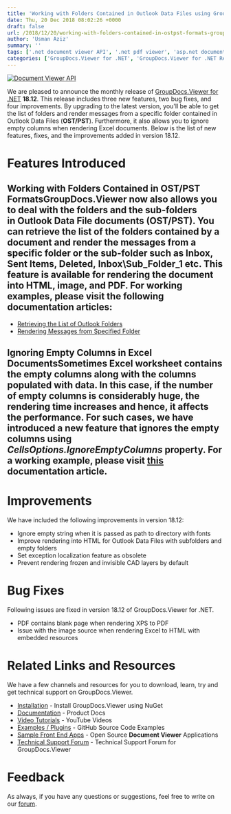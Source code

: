 ```yaml
---
title: 'Working with Folders Contained in Outlook Data Files using GroupDocs.Viewer for .NET 18.12'
date: Thu, 20 Dec 2018 08:02:26 +0000
draft: false
url: /2018/12/20/working-with-folders-contained-in-ostpst-formats-groupdocs.viewer-for-.net-18.12/
author: 'Usman Aziz'
summary: ''
tags: ['.net document viewer API', '.net pdf viewer', 'asp.net document viewer API', 'asp.net pdf viewer', 'C# document viewer API']
categories: ['GroupDocs.Viewer for .NET', 'GroupDocs.Viewer for .NET Releases', 'GroupDocs.Viewer Product Family']
---
```


[![Document Viewer API](https://blog.groupdocs.com/wp-content/uploads/sites/4/2016/11/groupdocs-viewer-net.png)](https://www.groupdocs.com/products/viewer/net)

We are pleased to announce the monthly release of [GroupDocs.Viewer for .NET](https://products.groupdocs.com/viewer/net) **18.12**. This release includes three new features, two bug fixes, and four improvements. By upgrading to the latest version, you'll be able to get the list of folders and render messages from a specific folder contained in Outlook Data Files (**OST/PST**). Furthermore, it also allows you to ignore empty columns when rendering Excel documents. Below is the list of new features, fixes, and the improvements added in version 18.12.

# Features Introduced

## Working with Folders Contained in OST/PST FormatsGroupDocs.Viewer now also allows you to deal with the folders and the sub-folders in Outlook Data File documents (**OST/PST**). You can retrieve the list of the folders contained by a document and render the messages from a specific folder or the sub-folder such as Inbox, Sent Items, Deleted, Inbox\\Sub\_Folder\_1 etc. This feature is available for rendering the document into HTML, image, and PDF. For working examples, please visit the following documentation articles:

*   [Retrieving the List of Outlook Folders](https://docs.groupdocs.com/viewer/net)
*   [Rendering Messages from Specified Folder](https://docs.groupdocs.com/viewer/net)

## Ignoring Empty Columns in Excel DocumentsSometimes Excel worksheet contains the empty columns along with the columns populated with data. In this case, if the number of empty columns is considerably huge, the rendering time increases and hence, it affects the performance. For such cases, we have introduced a new feature that ignores the empty columns using **_CellsOptions.IgnoreEmptyColumns_** property. For a working example, please visit [this](https://docs.groupdocs.com/viewer/net) documentation article.

# Improvements

We have included the following improvements in version 18.12:

*   Ignore empty string when it is passed as path to directory with fonts
*   Improve rendering into HTML for Outlook Data Files with subfolders and empty folders
*   Set exception localization feature as obsolete
*   Prevent rendering frozen and invisible CAD layers by default

# Bug Fixes

Following issues are fixed in version 18.12 of GroupDocs.Viewer for .NET.

*   PDF contains blank page when rendering XPS to PDF
*   Issue with the image source when rendering Excel to HTML with embedded resources

# Related Links and Resources

We have a few channels and resources for you to download, learn, try and get technical support on GroupDocs.Viewer.

*   [Installation](https://www.nuget.org/packages/GroupDocs.Viewer/ "Install from NuGet Package") - Install GroupDocs.Viewer using NuGet
*   [Documentation](https://docs.groupdocs.com/viewer/net "Document Viewer API Documentation ") - Product Docs
*   [Video Tutorials](https://www.youtube.com/playlist?list=PL25CTxMCj5vPVahuYtHx0uscArNA595GK "GroupDocs.Viewer video tutorials") - YouTube Videos
*   [Examples / Plugins](https://github.com/groupdocs-viewer/GroupDocs.Viewer-for-.NET "download example project and front ends") - GitHub Source Code Examples
*   [Sample Front End Apps](https://github.com/groupdocs-viewer/ "Open Source Document Viewer Applications") - Open Source **Document Viewer** Applications
*   [Technical Support Forum](https://forum.groupdocs.com/c/viewer "Technical Support Forum") - Technical Support Forum for GroupDocs.Viewer

# Feedback

As always, if you have any questions or suggestions, feel free to write on our [forum](https://forum.groupdocs.com/c/viewer "Technical Support Forum").




